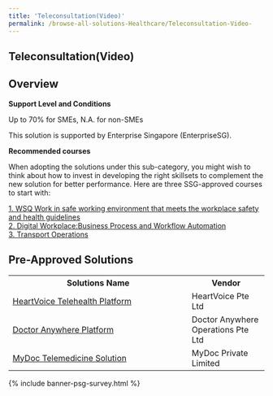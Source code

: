 ```yaml
---
title: 'Teleconsultation(Video)'
permalink: /browse-all-solutions-Healthcare/Teleconsultation-Video-
---
```


## Teleconsultation(Video)
## Overview

**Support Level and Conditions**

Up to 70% for SMEs, N.A. for non-SMEs

This solution is supported by Enterprise Singapore (EnterpriseSG).

**Recommended courses**

When adopting the solutions under this sub-category, you might wish to think about how to invest in developing the right skillsets to complement the new solution for better performance. Here are three SSG-approved courses to start with:

<a href='https://sfec.enterprisejobskills.gov.sg/Course_Internet/CourseDetail/?CoursesReferenceNumber=TGS-2016500318'  target='_blank' rel='noopener'>1. WSQ Work in safe working environment that meets the workplace safety and health guidelines</a><br>
<a href='https://sfec.enterprisejobskills.gov.sg/Course_Internet/CourseDetail/?CoursesReferenceNumber=TGS-2019504212'  target='_blank' rel='noopener'>2. Digital Workplace:Business Process and Workflow Automation</a><br>
<a href='https://sfec.enterprisejobskills.gov.sg/Course_Internet/CourseDetail/?CoursesReferenceNumber=TGS-2022014139'  target='_blank' rel='noopener'>3. Transport Operations</a><br>

## Pre-Approved Solutions

<table>
<tr>
<th style='width: auto;'><b>Solutions Name</b></th>
<th style='width: 30%;'><b>Vendor</b></th>
</tr>
<tr>
<td><a href='/productivity-solutions-grant/solutionrepo/solution1839' target='_blank'>HeartVoice Telehealth Platform</a><br></td>
<td>HeartVoice Pte Ltd</td>
</tr>
<tr>
<td><a href='/productivity-solutions-grant/solutionrepo/solution1841' target='_blank'>Doctor Anywhere Platform</a><br></td>
<td>Doctor Anywhere Operations Pte Ltd</td>
</tr>
<tr>
<td><a href='/productivity-solutions-grant/solutionrepo/solution1842' target='_blank'>MyDoc Telemedicine Solution</a><br></td>
<td>MyDoc Private Limited</td>
</tr>
</table>

{% include banner-psg-survey.html %}
